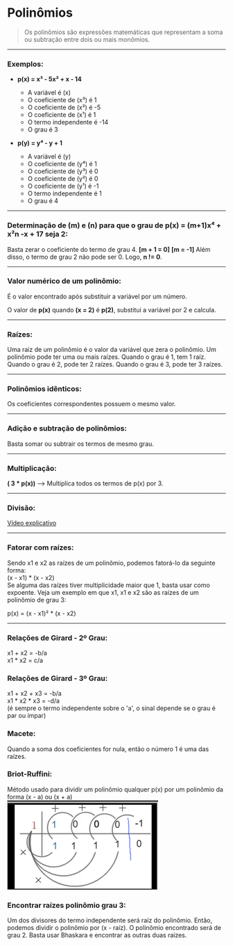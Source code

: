 # Polinômios

> Os polinômios são expressões matemáticas que representam a soma ou subtração entre dois ou mais monômios.

---
### Exemplos:

- **p(x) = x³ - 5x² + x - 14**
  - A variável é (x)
  - O coeficiente de (x³) é 1
  - O coeficiente de (x²) é -5
  - O coeficiente de (x¹) é 1
  - O termo independente é -14
  - O grau é 3

- **p(y) = y⁴ - y + 1**
  - A variável é (y)
  - O coeficiente de (y⁴) é 1
  - O coeficiente de (y³) é 0
  - O coeficiente de (y²) é 0
  - O coeficiente de (y¹) é -1
  - O termo independente é 1
  - O grau é 4

---
### Determinação de **(m)** e **(n)** para que o grau de **p(x) = (m+1)x⁴ + x²n -x + 17** seja 2:

Basta zerar o coeficiente do termo de grau 4.
**[m + 1 = 0]**
**[m = -1]**
Além disso, o termo de grau 2 não pode ser 0.
Logo, **n != 0**.

---
### Valor numérico de um polinômio:

É o valor encontrado após substituir a variável por um número.

O valor de **p(x)** quando **(x = 2)** é **p(2)**, substitui a variável por 2 e calcula.

---
### Raízes:

Uma raiz de um polinômio é o valor da variável que zera o polinômio. Um polinômio pode ter uma ou mais raízes. Quando o grau é 1, tem 1 raíz. Quando o grau é 2, pode ter 2 raízes. Quando o grau é 3, pode ter 3 raízes.

---
### Polinômios idênticos:

Os coeficientes correspondentes possuem o mesmo valor.

---
### Adição e subtração de polinômios:

Basta somar ou subtrair os termos de mesmo grau.

---
### Multiplicação:

**( 3 * p(x))** --> Multiplica todos os termos de p(x) por 3.

---
### Divisão:

[Vídeo explicativo](https://youtu.be/WjmENMLiKbc)

---
### Fatorar com raízes:

Sendo x1 e x2 as raízes de um polinômio, podemos fatorá-lo da seguinte forma:<br>
(x - x1) * (x - x2)<br>
Se alguma das raízes tiver multiplicidade maior que 1, basta usar como expoente. Veja um exemplo em que x1, x1 e x2 são as raízes de um polinômio de grau 3:<br>

p(x) = (x - x1)² * (x - x2)

---
### Relações de Girard - 2º Grau:

x1 + x2 = -b/a<br>
x1 * x2 = c/a

### Relações de Girard - 3º Grau:

x1 + x2 + x3 = -b/a<br>
x1 * x2 * x3 = -d/a <br>
(é sempre o termo independente sobre o 'a', o sinal depende se o grau é par ou ímpar)


### Macete:

Quando a soma dos coeficientes for nula, então o número 1 é uma das raízes.

### Briot-Ruffini:

Método usado para dividir um polinômio qualquer p(x) por um polinômio da forma (x - a) ou (x + a)<br>
![briotRuffini](https://github.com/joao-pedro-angelo/AventurasPi/blob/main/imgs/briotRuffini.png)

### Encontrar raízes polinômio grau 3:

Um dos divisores do termo independente será raíz do polinômio. 
Então, podemos dividir o polinômio por (x - raíz).
O polinômio encontrado será de grau 2. Basta usar Bhaskara e encontrar as outras duas raízes.
